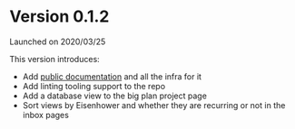 # Version 0.1.2

Launched on 2020/03/25

This version introduces:

* Add [public documentation](https://jupiter-goals.readthedocs.io) and all the infra for it
* Add linting tooling support to the repo
* Add a database view to the big plan project page
* Sort views by Eisenhower and whether they are recurring or not in the inbox pages
